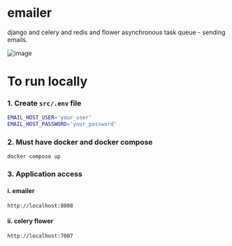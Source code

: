 # emailer
django and celery and redis and flower asynchronous task queue - sending emails.

![image](https://github.com/deshrit/emailer/assets/59757711/6b001f31-7b1c-47bc-b87a-730af58fc3d8)

# To run locally
### 1. Create `src/.env` file
```bash
EMAIL_HOST_USER='your_user'
EMAIL_HOST_PASSWORD='your_password'
```
### 2. Must have docker and docker compose
```
docker compose up
```

### 3. Application access
#### i. emailer
```
http://localhost:8008
```
#### ii. celery flower
```
http://localhost:7007
```
